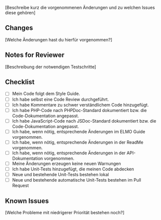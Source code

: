 [Beschreibe kurz die vorgenommenen Änderungen und zu welchen Issues diese gehören]

## Changes
[Welche Änderungen hast du hierfür vorgenommen?]

## Notes for Reviewer
[Beschreibung der notwendigen Testschritte]

## Checklist
- [ ] Mein Code folgt dem Style Guide.
- [ ] Ich habe selbst eine Code Review durchgeführt.
- [ ] Ich habe Kommentare zu schwer verständlichem Code hinzugefügt.
- [ ] Ich habe PHP-Code nach PHPDoc-Standard dokumentiert bzw. die Code-Dokumentation angepasst.
- [ ] Ich habe JavaScript-Code nach JSDoc-Standard dokumentiert bzw. die Code-Dokumentation angepasst.
- [ ] Ich habe, wenn nötig, entsprechende Änderungen im ELMO Guide vorgenommen.
- [ ] Ich habe, wenn nötig, entsprechende Änderungen in der ReadMe vorgenommen.
- [ ] Ich habe, wenn nötig, entsprechende Änderungen in der API-Dokumentation vorgenommen.
- [ ] Meine Änderungen erzeugen keine neuen Warnungen
- [ ] Ich habe Unit-Tests hinzugefügt, die meinen Code abdecken
- [ ] Neue und bestehende Unit-Tests bestehen lokal
- [ ] Neue und bestehende automatische Unit-Tests bestehen im Pull Request

## Known Issues
[Welche Probleme mit niedrigerer Priorität bestehen noch?]
